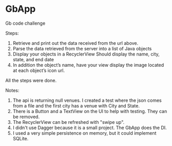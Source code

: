 # GbApp
Gb code challenge

Steps:
1. Retrieve and print out the data received from the url above.
2. Parse the data retrieved from the server into a list of Java objects
3. Display your objects in a RecyclerView
  Should display the name, city, state, and end date
4. In addition the object’s name, have your view display the image located at each object’s icon url.

All the steps were done.

Notes:
1. The api is returning null venues. I created a test where the json comes from a file and the first city has a venue with City and State.
2. There is a Button and a TextView on the UI to help with testing. They can be removed.
3. The RecyclerView can be refreshed with "swipe up".
4. I didn't use Dagger because it is a small project. The GbApp does the DI.
5. I used a very simple persistence on memory, but it could implement SQLite.
